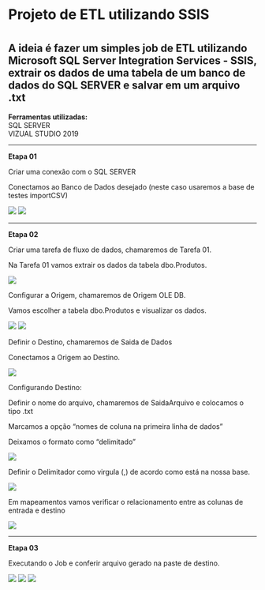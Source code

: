 <h1> Projeto de ETL utilizando SSIS <h1>

<h2> A ideia é fazer um simples job de ETL utilizando Microsoft SQL Server Integration Services - SSIS, extrair os dados de uma tabela de um banco de dados do SQL SERVER e salvar em um arquivo .txt </h2>

**Ferramentas utilizadas:**  
SQL SERVER   
VIZUAL STUDIO 2019 

<hr>

**Etapa 01**

Criar uma conexão com o SQL SERVER 

Conectamos ao Banco de Dados desejado (neste caso usaremos a base de testes importCSV)

<img src="imagens/imagem_01.png" />

<img src="imagens/imagem_01_b.png" />

<hr>

**Etapa 02**

Criar uma tarefa de fluxo de dados, chamaremos de Tarefa 01.

Na Tarefa 01 vamos extrair os dados da tabela dbo.Produtos.

<img src="imagens/imagem_02.png" />


Configurar a Origem, chamaremos de Origem OLE DB.

Vamos escolher a tabela dbo.Produtos e visualizar os dados.

<img src="imagens/imagem_02_b.png" />

<img src="imagens/imagem_02_c.png" />

Definir o Destino, chamaremos de Saida de Dados

Conectamos a Origem ao Destino.

<img src="imagens/imagem_02_d.png" />

Configurando Destino:

Definir o nome do arquivo, chamaremos de SaidaArquivo e colocamos o tipo .txt

Marcamos a opção “nomes de coluna na primeira linha de dados”

Deixamos o formato como “delimitado”

<img src="imagens/imagem_03_A.png" />

Definir o Delimitador como virgula (,) de acordo como está na nossa base.

<img src="imagens/imagem_03_B.png" />

Em mapeamentos vamos verificar o relacionamento entre as colunas de entrada e destino

<img src="imagens/imagem_04.png" />

<hr>

**Etapa 03**

Executando o Job e conferir arquivo gerado na paste de destino.

<img src="imagens/imagem_05_a.png" />

<img src="imagens/imagem_06_A.png" />

<img src="imagens/Imagem_7_B.png" />







